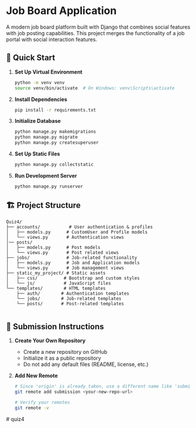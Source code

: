 # Job Board Application

A modern job board platform built with Django that combines social features with job posting capabilities. This project merges the functionality of a job portal with social interaction features.

## 🚀 Quick Start

1. **Set Up Virtual Environment**
   ```bash
   python -m venv venv
   source venv/bin/activate  # On Windows: venv\Scripts\activate
   ```

2. **Install Dependencies**
   ```bash
   pip install -r requirements.txt
   ```

3. **Initialize Database**
   ```bash
   python manage.py makemigrations
   python manage.py migrate
   python manage.py createsuperuser
   ```

4. **Set Up Static Files**
   ```bash
   python manage.py collectstatic
   ```

5. **Run Development Server**
   ```bash
   python manage.py runserver
   ```

## 🏗️ Project Structure

```
Quiz4/
├── accounts/           # User authentication & profiles
│   ├── models.py      # CustomUser and Profile models
│   └── views.py       # Authentication views
│── posts/
│   ├── models.py      # Post models
│   └── views.py       # Post related views
├── jobs/              # Job-related functionality
│   ├── models.py      # Job and Application models
│   └── views.py       # Job management views
├── static_my_project/ # Static assets
│   ├── css/          # Bootstrap and custom styles
│   └── js/           # JavaScript files
└── templates/        # HTML templates
    ├── auth/        # Authentication templates
    └── jobs/        # Job-related templates
    └── posts/       # Post-related templates
    
```

## 📝 Submission Instructions

1. **Create Your Own Repository**
   - Create a new repository on GitHub
   - Initialize it as a public repository
   - Do not add any default files (README, license, etc.)

2. **Add New Remote**
   ```bash
   # Since 'origin' is already taken, use a different name like 'submission'
   git remote add submission <your-new-repo-url>
   
   # Verify your remotes
   git remote -v
   ```

#   q u i z 4 
 
 
